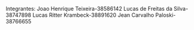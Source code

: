 Integrantes:
Joao Henrique Teixeira-38586142
Lucas de Freitas da Silva-38747898
Lucas Ritter Krambeck-38891620
Jean Carvalho Paloski-38766655
